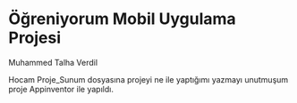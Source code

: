 # Öğreniyorum Mobil Uygulama Projesi
Muhammed Talha Verdil

Hocam Proje_Sunum dosyasına projeyi ne ile yaptığımı yazmayı unutmuşum proje Appinventor ile yapıldı.
